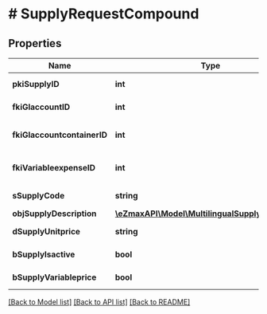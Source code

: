 # # SupplyRequestCompound

## Properties

Name | Type | Description | Notes
------------ | ------------- | ------------- | -------------
**pkiSupplyID** | **int** | The unique ID of the Supply | [optional]
**fkiGlaccountID** | **int** | The unique ID of the Glaccount | [optional]
**fkiGlaccountcontainerID** | **int** | The unique ID of the Glaccountcontainer | [optional]
**fkiVariableexpenseID** | **int** | The unique ID of the Variableexpense |
**sSupplyCode** | **string** | The code of the Supply |
**objSupplyDescription** | [**\eZmaxAPI\Model\MultilingualSupplyDescription**](MultilingualSupplyDescription.md) |  |
**dSupplyUnitprice** | **string** | The unit price of the Supply |
**bSupplyIsactive** | **bool** | Whether the supply is active or not |
**bSupplyVariableprice** | **bool** | Whether if the price is variable |

[[Back to Model list]](../../README.md#models) [[Back to API list]](../../README.md#endpoints) [[Back to README]](../../README.md)
